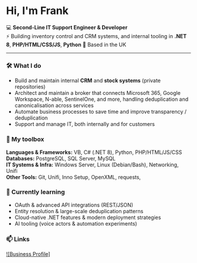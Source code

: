 # Hi, I'm Frank

💻 **Second-Line IT Support Engineer & Developer**  
⚡ Building inventory control and CRM systems, and internal tooling in **.NET 8**, **PHP/HTML/CSS/JS**, **Python**
📍 Based in the UK  

---

### 🛠️ What I do
- Build and maintain internal **CRM** and **stock systems** (private repositories)
- Architect and maintain a broker that connects Microsoft 365, Google Workspace, N-able, SentinelOne, and more, handling deduplication and canonicalisation across services  
- Automate business processes to save time and improve transparency / deduplication
- Support and manage IT, both internally and for customers

### 🧰 My toolbox
**Languages & Frameworks:** VB, C# (.NET 8), Python, PHP/HTML/JS/CSS
**Databases:** PostgreSQL, SQL Server, MySQL  
**IT Systems & Infra:** Windows Server, Linux (Debian/Bash), Networking, Unifi  
**Other Tools:** Git, Unifi, Inno Setup, OpenXML, requests, 

### 🌱 Currently learning
- OAuth & advanced API integrations (REST/JSON)  
- Entity resolution & large-scale deduplication patterns  
- Cloud-native .NET features & modern deployment strategies  
- AI tooling (voice actors & automation experiments)

### 📫 Links
[![Business Profile]](https://github.com/idata-frank)  
